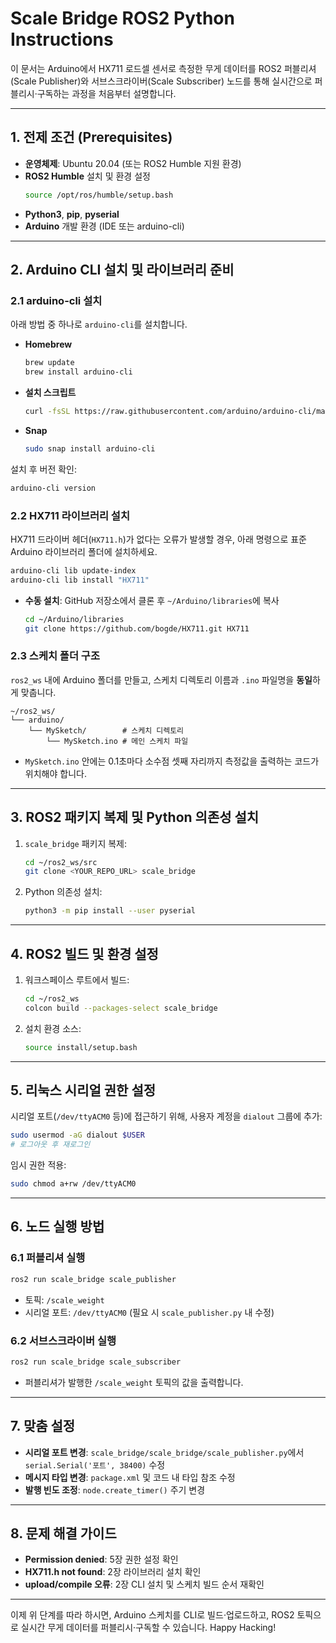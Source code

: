 # Scale Bridge ROS2 Python Instructions

이 문서는 Arduino에서 HX711 로드셀 센서로 측정한 무게 데이터를 ROS2 퍼블리셔(Scale Publisher)와 서브스크라이버(Scale Subscriber) 노드를 통해 실시간으로 퍼블리시·구독하는 과정을 처음부터 설명합니다.

---

## 1. 전제 조건 (Prerequisites)

- **운영체제**: Ubuntu 20.04 (또는 ROS2 Humble 지원 환경)
- **ROS2 Humble** 설치 및 환경 설정
  ```bash
  source /opt/ros/humble/setup.bash
  ```
- **Python3**, **pip**, **pyserial**
- **Arduino** 개발 환경 (IDE 또는 arduino-cli)

---

## 2. Arduino CLI 설치 및 라이브러리 준비

### 2.1 arduino-cli 설치

아래 방법 중 하나로 `arduino-cli`를 설치합니다.

- **Homebrew**
  ```bash
  brew update
  brew install arduino-cli
  ```
- **설치 스크립트**
  ```bash
  curl -fsSL https://raw.githubusercontent.com/arduino/arduino-cli/master/install.sh | sh
  ```
- **Snap**
  ```bash
  sudo snap install arduino-cli
  ```

설치 후 버전 확인:

```bash
arduino-cli version
```

### 2.2 HX711 라이브러리 설치

HX711 드라이버 헤더(`HX711.h`)가 없다는 오류가 발생할 경우, 아래 명령으로 표준 Arduino 라이브러리 폴더에 설치하세요.

```bash
arduino-cli lib update-index
arduino-cli lib install "HX711"
```

- **수동 설치**: GitHub 저장소에서 클론 후 `~/Arduino/libraries`에 복사
  ```bash
  cd ~/Arduino/libraries
  git clone https://github.com/bogde/HX711.git HX711
  ```

### 2.3 스케치 폴더 구조

`ros2_ws` 내에 Arduino 폴더를 만들고, 스케치 디렉토리 이름과 `.ino` 파일명을 **동일**하게 맞춥니다.

```
~/ros2_ws/
└── arduino/
    └── MySketch/        # 스케치 디렉토리
        └── MySketch.ino # 메인 스케치 파일
```

- `MySketch.ino` 안에는 0.1초마다 소수점 셋째 자리까지 측정값을 출력하는 코드가 위치해야 합니다.

---

## 3. ROS2 패키지 복제 및 Python 의존성 설치

1. `scale_bridge` 패키지 복제:
   ```bash
   cd ~/ros2_ws/src
   git clone <YOUR_REPO_URL> scale_bridge
   ```
2. Python 의존성 설치:
   ```bash
   python3 -m pip install --user pyserial
   ```

---

## 4. ROS2 빌드 및 환경 설정

1. 워크스페이스 루트에서 빌드:
   ```bash
   cd ~/ros2_ws
   colcon build --packages-select scale_bridge
   ```
2. 설치 환경 소스:
   ```bash
   source install/setup.bash
   ```

---

## 5. 리눅스 시리얼 권한 설정

시리얼 포트(`/dev/ttyACM0` 등)에 접근하기 위해, 사용자 계정을 `dialout` 그룹에 추가:

```bash
sudo usermod -aG dialout $USER
# 로그아웃 후 재로그인
```

임시 권한 적용:

```bash
sudo chmod a+rw /dev/ttyACM0
```

---

## 6. 노드 실행 방법

### 6.1 퍼블리셔 실행

```bash
ros2 run scale_bridge scale_publisher
```

- 토픽: `/scale_weight`
- 시리얼 포트: `/dev/ttyACM0` (필요 시 `scale_publisher.py` 내 수정)

### 6.2 서브스크라이버 실행

```bash
ros2 run scale_bridge scale_subscriber
```

- 퍼블리셔가 발행한 `/scale_weight` 토픽의 값을 출력합니다.

---

## 7. 맞춤 설정

- **시리얼 포트 변경**: `scale_bridge/scale_bridge/scale_publisher.py`에서 `serial.Serial('포트', 38400)` 수정
- **메시지 타입 변경**: `package.xml` 및 코드 내 타입 참조 수정
- **발행 빈도 조정**: `node.create_timer()` 주기 변경

---

## 8. 문제 해결 가이드

- **Permission denied**: 5장 권한 설정 확인
- **HX711.h not found**: 2장 라이브러리 설치 확인
- **upload/compile 오류**: 2장 CLI 설치 및 스케치 빌드 순서 재확인

---

이제 위 단계를 따라 하시면, Arduino 스케치를 CLI로 빌드·업로드하고, ROS2 토픽으로 실시간 무게 데이터를 퍼블리시·구독할 수 있습니다. Happy Hacking!

